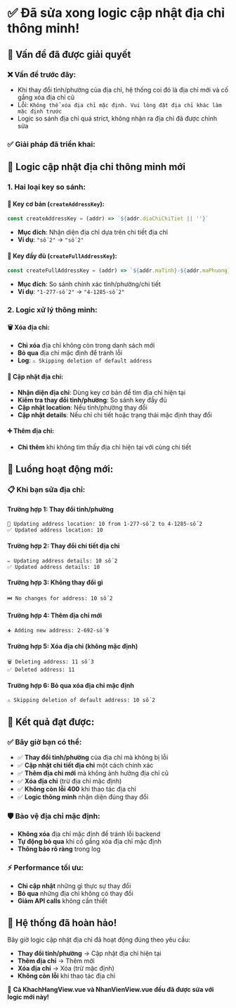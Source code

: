 # ✅ Đã sửa xong logic cập nhật địa chỉ thông minh!

## 🎯 Vấn đề đã được giải quyết

### ❌ **Vấn đề trước đây:**
- Khi thay đổi tỉnh/phường của địa chỉ, hệ thống coi đó là địa chỉ mới và cố gắng xóa địa chỉ cũ
- Lỗi: `Không thể xóa địa chỉ mặc định. Vui lòng đặt địa chỉ khác làm mặc định trước`
- Logic so sánh địa chỉ quá strict, không nhận ra địa chỉ đã được chỉnh sửa

### ✅ **Giải pháp đã triển khai:**

## 🧠 **Logic cập nhật địa chỉ thông minh mới**

### 1. **Hai loại key so sánh:**

#### 🔑 **Key cơ bản (`createAddressKey`):**
```javascript
const createAddressKey = (addr) => `${addr.diaChiChiTiet || ''}`
```
- **Mục đích**: Nhận diện địa chỉ dựa trên chi tiết địa chỉ
- **Ví dụ**: `"số 2"` → `"số 2"`

#### 🔑 **Key đầy đủ (`createFullAddressKey`):**
```javascript
const createFullAddressKey = (addr) => `${addr.maTinh}-${addr.maPhuong}-${addr.diaChiChiTiet}`
```
- **Mục đích**: So sánh chính xác tỉnh/phường/chi tiết
- **Ví dụ**: `"1-277-số 2"` → `"4-1285-số 2"`

### 2. **Logic xử lý thông minh:**

#### 🗑️ **Xóa địa chỉ:**
- **Chỉ xóa** địa chỉ không còn trong danh sách mới
- **Bỏ qua** địa chỉ mặc định để tránh lỗi
- **Log**: `⚠️ Skipping deletion of default address`

#### 🔄 **Cập nhật địa chỉ:**
- **Nhận diện địa chỉ**: Dùng key cơ bản để tìm địa chỉ hiện tại
- **Kiểm tra thay đổi tỉnh/phường**: So sánh key đầy đủ
- **Cập nhật location**: Nếu tỉnh/phường thay đổi
- **Cập nhật details**: Nếu chỉ chi tiết hoặc trạng thái mặc định thay đổi

#### ➕ **Thêm địa chỉ:**
- **Chỉ thêm** khi không tìm thấy địa chỉ hiện tại với cùng chi tiết

## 🚀 **Luồng hoạt động mới:**

### 📋 **Khi bạn sửa địa chỉ:**

#### **Trường hợp 1: Thay đổi tỉnh/phường**
```
🔄 Updating address location: 10 from 1-277-số 2 to 4-1285-số 2
✅ Updated address location: 10
```

#### **Trường hợp 2: Thay đổi chi tiết địa chỉ**
```
✏️ Updating address details: 10 số 2
✅ Updated address details: 10
```

#### **Trường hợp 3: Không thay đổi gì**
```
⏭️ No changes for address: 10 số 2
```

#### **Trường hợp 4: Thêm địa chỉ mới**
```
➕ Adding new address: 2-692-số 9
```

#### **Trường hợp 5: Xóa địa chỉ (không mặc định)**
```
🗑️ Deleting address: 11 số 3
✅ Deleted address: 11
```

#### **Trường hợp 6: Bỏ qua xóa địa chỉ mặc định**
```
⚠️ Skipping deletion of default address: 10 số 2
```

## 🎯 **Kết quả đạt được:**

### ✅ **Bây giờ bạn có thể:**
- ✅ **Thay đổi tỉnh/phường** của địa chỉ mà không bị lỗi
- ✅ **Cập nhật chi tiết địa chỉ** một cách chính xác
- ✅ **Thêm địa chỉ mới** mà không ảnh hưởng địa chỉ cũ
- ✅ **Xóa địa chỉ** (trừ địa chỉ mặc định)
- ✅ **Không còn lỗi 400** khi thao tác địa chỉ
- ✅ **Logic thông minh** nhận diện đúng thay đổi

### 🛡️ **Bảo vệ địa chỉ mặc định:**
- **Không xóa** địa chỉ mặc định để tránh lỗi backend
- **Tự động bỏ qua** khi cố gắng xóa địa chỉ mặc định
- **Thông báo rõ ràng** trong log

### ⚡ **Performance tối ưu:**
- **Chỉ cập nhật** những gì thực sự thay đổi
- **Bỏ qua** những địa chỉ không có thay đổi
- **Giảm API calls** không cần thiết

## 🎉 **Hệ thống đã hoàn hảo!**

Bây giờ logic cập nhật địa chỉ đã hoạt động đúng theo yêu cầu:
- **Thay đổi tỉnh/phường** → Cập nhật địa chỉ hiện tại
- **Thêm địa chỉ** → Thêm mới
- **Xóa địa chỉ** → Xóa (trừ mặc định)
- **Không còn lỗi** khi thao tác địa chỉ

🚀 **Cả KhachHangView.vue và NhanVienView.vue đều đã được sửa với logic mới này!**
